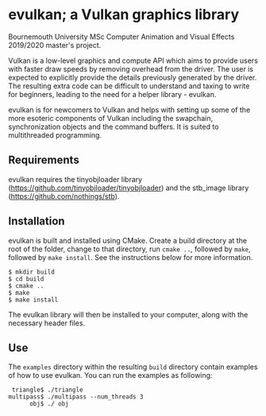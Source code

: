 # evulkan; a Vulkan graphics library
Bournemouth University MSc Computer Animation and Visual Effects 2019/2020 master's project.

Vulkan is a low-level graphics and compute API which aims to provide users with faster draw speeds
by removing overhead from the driver. The user is expected to explicitly provide the details previously
generated by the driver. The resulting extra code can be difficult to understand and taxing to write
for beginners, leading to the need for a helper library - evulkan.

evulkan is for newcomers to Vulkan and helps with setting up some of the more esoteric components 
of Vulkan including the swapchain, synchronization objects and the command buffers. It is suited to
multithreaded programming.

## Requirements

evulkan requires the tinyobjloader library (https://github.com/tinyobjloader/tinyobjloader) and 
the stb_image library (https://github.com/nothings/stb).

## Installation

evulkan is built and installed using CMake. Create a build directory at the root of the folder,
change to that directory, run `cmake ..`, followed by `make`, followed by `make install`. See
the instructions below for more information.

```shell
$ mkdir build
$ cd build
$ cmake ..
$ make
$ make install
```
The evulkan library will then be installed to your computer, along with the necessary header files.

## Use

The `examples` directory within the resulting `build` directory contain examples of how to use
evulkan. You can run the examples as following:

```shell
 triangle$ ./triangle
multipass$ ./multipass --num_threads 3
      obj$ ./ obj
```
